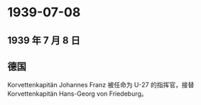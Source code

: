 # 1939-07-08

## 1939 年 7 月 8 日

## 德国

Korvettenkapitän Johannes Franz 被任命为 U-27 的指挥官，接替
Korvettenkapitän Hans-Georg von Friedeburg。

